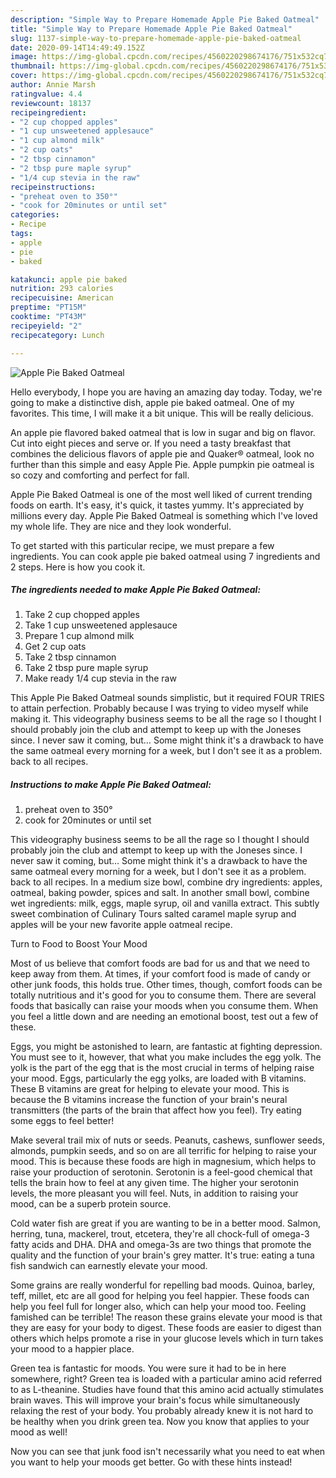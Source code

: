 ```yaml
---
description: "Simple Way to Prepare Homemade Apple Pie Baked Oatmeal"
title: "Simple Way to Prepare Homemade Apple Pie Baked Oatmeal"
slug: 1137-simple-way-to-prepare-homemade-apple-pie-baked-oatmeal
date: 2020-09-14T14:49:49.152Z
image: https://img-global.cpcdn.com/recipes/4560220298674176/751x532cq70/apple-pie-baked-oatmeal-recipe-main-photo.jpg
thumbnail: https://img-global.cpcdn.com/recipes/4560220298674176/751x532cq70/apple-pie-baked-oatmeal-recipe-main-photo.jpg
cover: https://img-global.cpcdn.com/recipes/4560220298674176/751x532cq70/apple-pie-baked-oatmeal-recipe-main-photo.jpg
author: Annie Marsh
ratingvalue: 4.4
reviewcount: 18137
recipeingredient:
- "2 cup chopped apples"
- "1 cup unsweetened applesauce"
- "1 cup almond milk"
- "2 cup oats"
- "2 tbsp cinnamon"
- "2 tbsp pure maple syrup"
- "1/4 cup stevia in the raw"
recipeinstructions:
- "preheat oven to 350°"
- "cook for 20minutes or until set"
categories:
- Recipe
tags:
- apple
- pie
- baked

katakunci: apple pie baked 
nutrition: 293 calories
recipecuisine: American
preptime: "PT15M"
cooktime: "PT43M"
recipeyield: "2"
recipecategory: Lunch

---
```



![Apple Pie Baked Oatmeal](https://img-global.cpcdn.com/recipes/4560220298674176/751x532cq70/apple-pie-baked-oatmeal-recipe-main-photo.jpg)

Hello everybody, I hope you are having an amazing day today. Today, we're going to make a distinctive dish, apple pie baked oatmeal. One of my favorites. This time, I will make it a bit unique. This will be really delicious.

An apple pie flavored baked oatmeal that is low in sugar and big on flavor. Cut into eight pieces and serve or. If you need a tasty breakfast that combines the delicious flavors of apple pie and Quaker® oatmeal, look no further than this simple and easy Apple Pie. Apple pumpkin pie oatmeal is so cozy and comforting and perfect for fall.

Apple Pie Baked Oatmeal is one of the most well liked of current trending foods on earth. It's easy, it's quick, it tastes yummy. It's appreciated by millions every day. Apple Pie Baked Oatmeal is something which I've loved my whole life. They are nice and they look wonderful.


To get started with this particular recipe, we must prepare a few ingredients. You can cook apple pie baked oatmeal using 7 ingredients and 2 steps. Here is how you cook it.

<!--inarticleads1-->

##### The ingredients needed to make Apple Pie Baked Oatmeal:

1. Take 2 cup chopped apples
1. Take 1 cup unsweetened applesauce
1. Prepare 1 cup almond milk
1. Get 2 cup oats
1. Take 2 tbsp cinnamon
1. Take 2 tbsp pure maple syrup
1. Make ready 1/4 cup stevia in the raw


This Apple Pie Baked Oatmeal sounds simplistic, but it required FOUR TRIES to attain perfection. Probably because I was trying to video myself while making it. This videography business seems to be all the rage so I thought I should probably join the club and attempt to keep up with the Joneses since. I never saw it coming, but… Some might think it&#39;s a drawback to have the same oatmeal every morning for a week, but I don&#39;t see it as a problem. back to all recipes. 

<!--inarticleads2-->

##### Instructions to make Apple Pie Baked Oatmeal:

1. preheat oven to 350°
1. cook for 20minutes or until set


This videography business seems to be all the rage so I thought I should probably join the club and attempt to keep up with the Joneses since. I never saw it coming, but… Some might think it&#39;s a drawback to have the same oatmeal every morning for a week, but I don&#39;t see it as a problem. back to all recipes. In a medium size bowl, combine dry ingredients: apples, oatmeal, baking powder, spices and salt. In another small bowl, combine wet ingredients: milk, eggs, maple syrup, oil and vanilla extract. This subtly sweet combination of Culinary Tours salted caramel maple syrup and apples will be your new favorite apple oatmeal recipe. 

Turn to Food to Boost Your Mood


Most of us believe that comfort foods are bad for us and that we need to keep away from them. At times, if your comfort food is made of candy or other junk foods, this holds true. Other times, though, comfort foods can be totally nutritious and it's good for you to consume them. There are several foods that basically can raise your moods when you consume them. When you feel a little down and are needing an emotional boost, test out a few of these.

Eggs, you might be astonished to learn, are fantastic at fighting depression. You must see to it, however, that what you make includes the egg yolk. The yolk is the part of the egg that is the most crucial in terms of helping raise your mood. Eggs, particularly the egg yolks, are loaded with B vitamins. These B vitamins are great for helping to elevate your mood. This is because the B vitamins increase the function of your brain's neural transmitters (the parts of the brain that affect how you feel). Try eating some eggs to feel better!

Make several trail mix of nuts or seeds. Peanuts, cashews, sunflower seeds, almonds, pumpkin seeds, and so on are all terrific for helping to raise your mood. This is because these foods are high in magnesium, which helps to raise your production of serotonin. Serotonin is a feel-good chemical that tells the brain how to feel at any given time. The higher your serotonin levels, the more pleasant you will feel. Nuts, in addition to raising your mood, can be a superb protein source.

Cold water fish are great if you are wanting to be in a better mood. Salmon, herring, tuna, mackerel, trout, etcetera, they're all chock-full of omega-3 fatty acids and DHA. DHA and omega-3s are two things that promote the quality and the function of your brain's grey matter. It's true: eating a tuna fish sandwich can earnestly elevate your mood. 

Some grains are really wonderful for repelling bad moods. Quinoa, barley, teff, millet, etc are all good for helping you feel happier. These foods can help you feel full for longer also, which can help your mood too. Feeling famished can be terrible! The reason these grains elevate your mood is that they are easy for your body to digest. These foods are easier to digest than others which helps promote a rise in your glucose levels which in turn takes your mood to a happier place.

Green tea is fantastic for moods. You were sure it had to be in here somewhere, right? Green tea is loaded with a particular amino acid referred to as L-theanine. Studies have found that this amino acid actually stimulates brain waves. This will improve your brain's focus while simultaneously relaxing the rest of your body. You probably already knew it is not hard to be healthy when you drink green tea. Now you know that applies to your mood as well!

Now you can see that junk food isn't necessarily what you need to eat when you want to help your moods get better. Go  with  these hints  instead!

